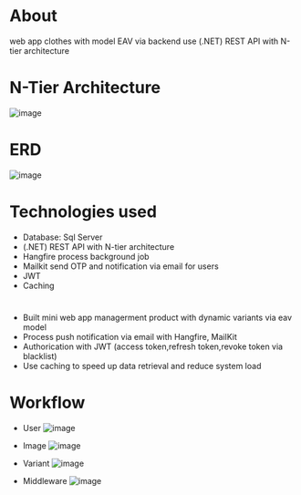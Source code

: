 # About
web app clothes with model EAV via backend use (.NET) REST API with N-tier architecture
# N-Tier Architecture
![image](https://github.com/user-attachments/assets/19671c9c-883b-4d48-bb75-18cbf61ccfe4)

# ERD
![image](https://github.com/user-attachments/assets/dce1247a-7065-4599-b95e-a5891649f988)

# Technologies used
-  Database: Sql Server
-  (.NET) REST API with N-tier architecture
-  Hangfire process background job
-  Mailkit send OTP and notification via email for users
-  JWT
-  Caching
#
- Built mini web app managerment product with dynamic variants via eav model
- Process push notification via email with Hangfire, MailKit
- Authorication with JWT (access token,refresh token,revoke token via blacklist)
- Use caching to speed up data retrieval and reduce system load
# Workflow
-  User
![image](https://github.com/user-attachments/assets/5346eba3-543b-4f4d-a329-d4012e3b88d8)

-  Image
![image](https://github.com/user-attachments/assets/2fc458cd-5fae-42a0-af36-cf90faef92cb)

- Variant
![image](https://github.com/user-attachments/assets/fa6f0dc4-868a-4360-91de-a301d9ed84e7)

- Middleware
![image](https://github.com/user-attachments/assets/9fd691c4-7366-4b25-bf3c-90a82e65825a)





